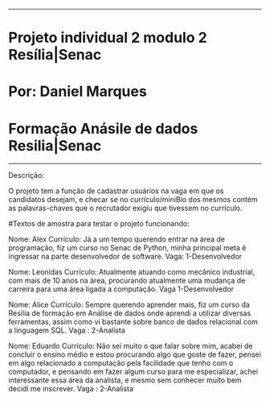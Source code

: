 -------------------------------------------------------------------
# Projeto individual 2 modulo 2 Resília|Senac
# Por: Daniel Marques
# Formação Anásile de dados Resilia|Senac
-------------------------------------------------------------------
Descrição:

O projeto tem a função de cadastrar usuários na vaga em que os candidatos desejam, e checar se no currículo/miniBio dos mesmos contém as palavras-chaves que o recrutador exigiu que tivessem no currículo.

#Textos de amostra para testar o projeto funcionando:

Nome: Alex 
Currículo: Já a um tempo querendo entrar na área de programação, fiz um curso no Senac de Python, minha principal meta é ingressar na parte desenvolvedor de software.
Vaga: 1-Desenvolvedor

Nome: Leonidas
Currículo: Atualmente atuando como mecânico industrial, com mais de 10 anos na área, procurando atualmente uma mudança de carreira para uma área ligada a computação.
Vaga 1-Desenvolvedor

Nome: Alice
Currículo: Sempre querendo aprender mais, fiz um curso da Resilia de formação em Análise de dados onde aprendi a utilizar diversas ferramentas, assim como vi bastante sobre banco de dados relacional com a linguagem SQL.
Vaga : 2-Analista

Nome: Eduardo
Currículo:  Não sei muito o que falar sobre mim, acabei de concluir o ensino médio e estou procurando algo que goste de fazer, pensei em algo relacionado a computação pela facilidade que tenho com o computador, e pensando em fazer algum curso para me especializar, achei interessante essa área da analista, e mesmo sem conhecer muito bem decidi me inscrever.
Vaga : 2-Analista

